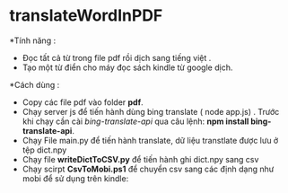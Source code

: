 # translateWordInPDF

*Tính năng :

- Đọc tất cả từ trong file pdf rồi dịch sang tiếng việt .
- Tạo một từ điển cho máy đọc sách kindle từ google dịch.

*Cách dùng : 

- Copy các file pdf vào folder **pdf**.
- Chạy server js để tiến hành dùng bing translate ( node app.js) . Trước khi chạy cần cài *bing-translate-api* qua câu lệnh: **npm install bing-translate-api**.
- Chạy File main.py để tiến hành translate, dữ liệu transtlate được lưu ở tệp dict.npy
- Chạy file **writeDictToCSV.py** để tiến hành ghi dict.npy sang csv
- Chạy scirpt **CsvToMobi.ps1** để chuyển csv sang các định dạng như mobi để sử dụng trên kindle: